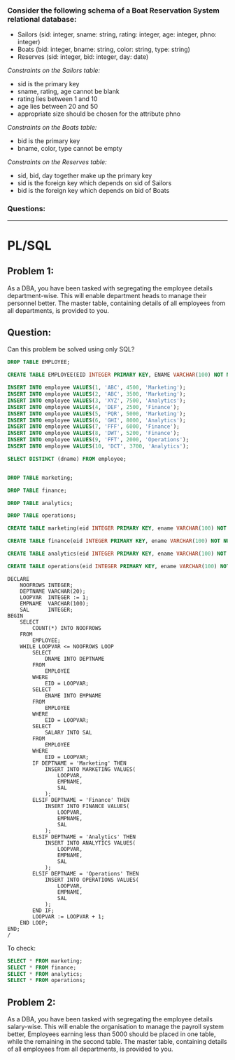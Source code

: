 ### **Consider the following schema of a Boat Reservation System relational database:**

- Sailors (sid: integer, sname: string, rating: integer, age: integer, phno: integer)
- Boats (bid: integer, bname: string, color: string, type: string)
- Reserves (sid: integer, bid: integer, day: date)

*Constraints on the Sailors table:*
- sid is the primary key
- sname, rating, age cannot be blank
- rating lies between 1 and 10
- age lies between 20 and 50
- appropriate size should be chosen for the attribute phno

*Constraints on the Boats table:*
- bid is the primary key
- bname, color, type cannot be empty

*Constraints on the Reserves table:*
- sid, bid, day together make up the primary key
- sid is the foreign key which depends on sid of Sailors
- bid is the foreign key which depends on bid of Boats

### Questions:

---
# PL/SQL

## Problem 1: 
As a DBA, you have been tasked with segregating the employee details department-wise. This will enable department heads to manage their personnel better. The master table, containing details of all employees from all departments, is provided to you.

## Question:
Can this problem be solved using only SQL?

```sql
DROP TABLE EMPLOYEE;

CREATE TABLE EMPLOYEE(EID INTEGER PRIMARY KEY, ENAME VARCHAR(100) NOT NULL, SALARY INTEGER NOT NULL, DNAME VARCHAR(20) NOT NULL);

INSERT INTO employee VALUES(1, 'ABC', 4500, 'Marketing');
INSERT INTO employee VALUES(2, 'ABC', 3500, 'Marketing');
INSERT INTO employee VALUES(3, 'XYZ', 7500, 'Analytics');
INSERT INTO employee VALUES(4, 'DEF', 2500, 'Finance');
INSERT INTO employee VALUES(5, 'PQR', 5000, 'Marketing');
INSERT INTO employee VALUES(6, 'GHI', 8000, 'Analytics');
INSERT INTO employee VALUES(7, 'FFF', 6000, 'Finance');
INSERT INTO employee VALUES(8, 'DWT', 5200, 'Finance');
INSERT INTO employee VALUES(9, 'FFT', 2000, 'Operations');
INSERT INTO employee VALUES(10, 'DCT', 3700, 'Analytics');

SELECT DISTINCT (dname) FROM employee;


DROP TABLE marketing;

DROP TABLE finance;

DROP TABLE analytics;

DROP TABLE operations;

CREATE TABLE marketing(eid INTEGER PRIMARY KEY, ename VARCHAR(100) NOT NULL, salary INTEGER NOT NULL);

CREATE TABLE finance(eid INTEGER PRIMARY KEY, ename VARCHAR(100) NOT NULL, salary INTEGER NOT NULL);

CREATE TABLE analytics(eid INTEGER PRIMARY KEY, ename VARCHAR(100) NOT NULL, salary INTEGER NOT NULL);

CREATE TABLE operations(eid INTEGER PRIMARY KEY, ename VARCHAR(100) NOT NULL, salary INTEGER NOT NULL);


```

```PLSQL
DECLARE
    NOOFROWS INTEGER;
    DEPTNAME VARCHAR(20);
    LOOPVAR  INTEGER := 1;
    EMPNAME  VARCHAR(100);
    SAL      INTEGER;
BEGIN
    SELECT
        COUNT(*) INTO NOOFROWS
    FROM
        EMPLOYEE;
    WHILE LOOPVAR <= NOOFROWS LOOP
        SELECT
            DNAME INTO DEPTNAME
        FROM
            EMPLOYEE
        WHERE
            EID = LOOPVAR;
        SELECT
            ENAME INTO EMPNAME
        FROM
            EMPLOYEE
        WHERE
            EID = LOOPVAR;
        SELECT
            SALARY INTO SAL
        FROM
            EMPLOYEE
        WHERE
            EID = LOOPVAR;
        IF DEPTNAME = 'Marketing' THEN
            INSERT INTO MARKETING VALUES(
                LOOPVAR,
                EMPNAME,
                SAL
            );
        ELSIF DEPTNAME = 'Finance' THEN
            INSERT INTO FINANCE VALUES(
                LOOPVAR,
                EMPNAME,
                SAL
            );
        ELSIF DEPTNAME = 'Analytics' THEN
            INSERT INTO ANALYTICS VALUES(
                LOOPVAR,
                EMPNAME,
                SAL
            );
        ELSIF DEPTNAME = 'Operations' THEN
            INSERT INTO OPERATIONS VALUES(
                LOOPVAR,
                EMPNAME,
                SAL
            );
        END IF;
        LOOPVAR := LOOPVAR + 1;
    END LOOP;
END;
/
```

To check:
```SQL
SELECT * FROM marketing;
SELECT * FROM finance;
SELECT * FROM analytics;
SELECT * FROM operations;
```

## Problem 2:
As a DBA, you have been tasked with segregating the employee details salary-wise. This will enable the organisation to manage the payroll system better, Employees earning less than 5000 should be placed in one table, while the remaining in the second table. The master table, containing details of all employees from all departments, is provided to you.

```PLSQL

```
